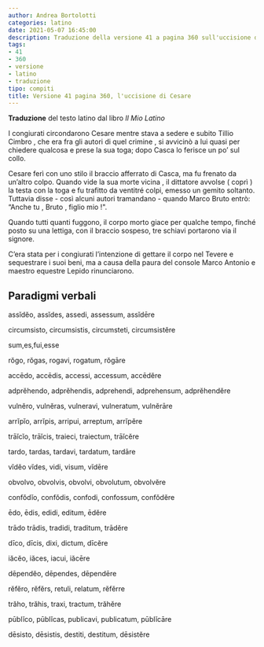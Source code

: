 ```yaml
---
author: Andrea Bortolotti
categories: latino
date: 2021-05-07 16:45:00
description: Traduzione della versione 41 a pagina 360 sull'uccisione di Cesare.
tags:
- 41
- 360
- versione
- latino
- traduzione
tipo: compiti
title: Versione 41 pagina 360, l'uccisione di Cesare
---
```


**Traduzione** del testo latino dal libro _Il Mio Latino_

I congiurati circondarono Cesare mentre stava a sedere e subito Tillio Cimbro , che era fra gli autori di quel crimine , si avvicinò a lui quasi per chiedere qualcosa e prese la sua toga; dopo Casca lo ferisce un po’ sul collo. <!--more-->

Cesare ferì con uno stilo il braccio afferrato di Casca, ma fu frenato da un’altro colpo. Quando vide la sua morte vicina , il dittatore avvolse ( coprì ) la testa con la toga e fu trafitto da ventitré colpi, emesso un gemito soltanto. Tuttavia disse - così alcuni autori tramandano - quando Marco Bruto entrò: “Anche tu , Bruto , figlio mio !".

Quando tutti quanti fuggono, il corpo morto giace per qualche tempo, finché posto su una lettiga, con il braccio sospeso, tre schiavi portarono via il signore.

C’era stata per i congiurati l’intenzione di gettare il corpo nel Tevere e sequestrare i suoi beni, ma a causa della paura del console Marco Antonio e maestro equestre Lepido rinunciarono.


## Paradigmi verbali

assĭdĕo, assĭdes, assedi, assessum, assĭdēre

circumsisto, circumsistis, circumsteti, circumsistĕre

sum,es,fui,esse

rŏgo, rŏgas, rogavi, rogatum, rŏgāre

accēdo, accēdis, accessi, accessum, accēdĕre

adprĕhendo, adprĕhendis, adprehendi, adprehensum, adprĕhendĕre

vulnĕro, vulnĕras, vulneravi, vulneratum, vulnĕrāre

arrĭpĭo, arrĭpis, arripui, arreptum, arrĭpĕre

trāĭcĭo, trāĭcis, traieci, traiectum, trāĭcĕre

tardo, tardas, tardavi, tardatum, tardāre

vĭdĕo vĭdes, vidi, visum, vĭdēre

obvolvo, obvolvis, obvolvi, obvolutum, obvolvĕre

confŏdĭo, confŏdis, confodi, confossum, confŏdĕre

ēdo, ēdis, edidi, editum, ēdĕre

trādo trādis, tradidi, traditum, trādĕre

dīco, dīcis, dixi, dictum, dīcĕre

iăcĕo, iăces, iacui, iăcēre

dēpendĕo, dēpendes, dēpendēre

rĕfĕro, rĕfĕrs, retuli, relatum, rĕfĕrre

trăho, trăhis, traxi, tractum, trăhĕre

pūblĭco, pūblĭcas, publicavi, publicatum, pūblĭcāre

dēsisto, dēsistis, destiti, destitum, dēsistĕre


